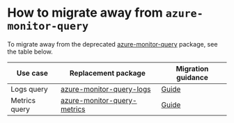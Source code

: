 # How to migrate away from `azure-monitor-query`

To migrate away from the deprecated [azure-monitor-query](https://central.sonatype.com/artifact/com.azure/azure-monitor-query) package, see the table below.

| Use case      | Replacement package           | Migration guidance |
|---------------|-------------------------------|--------------------|
| Logs query    | [azure-monitor-query-logs]    | [Guide][mg-lq]     |
| Metrics query | [azure-monitor-query-metrics] | [Guide][mg-mq]     |

<!-- LINKS -->
[azure-monitor-query-logs]: https://central.sonatype.com/artifact/com.azure/azure-monitor-query-logs
[azure-monitor-query-metrics]: https://central.sonatype.com/artifact/com.azure/azure-monitor-query-metrics
[mg-lq]: https://github.com/Azure/azure-sdk-for-java/blob/main/sdk/monitor/azure-monitor-query/migration-guide.md
[mg-mq]: https://github.com/Azure/azure-sdk-for-java/blob/main/sdk/monitor/azure-monitor-query/migration-guide.md
